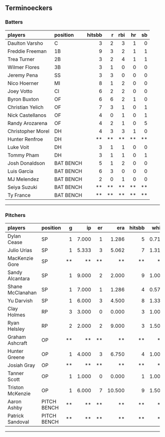 ## Terminoeckers

### Batters

 
|players           |position  | hitsbb|  r| rbi| hr| sb| 
|:-----------------|:---------|------:|--:|---:|--:|--:| 
|Daulton Varsho    |C         |      3|  2|   3|  1|  0| 
|Freddie Freeman   |1B        |      9|  3|   2|  1|  1| 
|Trea Turner       |2B        |      3|  2|   4|  1|  1| 
|Wilmer Flores     |3B        |      3|  1|   0|  0|  0| 
|Jeremy Pena       |SS        |      3|  3|   0|  0|  0| 
|Nico Hoerner      |MI        |      8|  1|   2|  0|  0| 
|Joey Votto        |CI        |      6|  2|   2|  0|  0| 
|Byron Buxton      |OF        |      6|  6|   2|  1|  0| 
|Christian Yelich  |OF        |      7|  3|   1|  0|  1| 
|Nick Castellanos  |OF        |      4|  0|   1|  0|  1| 
|Randy Arozarena   |OF        |      4|  2|   1|  0|  5| 
|Christopher Morel |DH        |      4|  3|   3|  1|  0| 
|Hunter Renfroe    |DH        |     **| **|  **| **| **| 
|Luke Voit         |DH        |      3|  1|   1|  0|  0| 
|Tommy Pham        |DH        |      3|  1|   1|  0|  1| 
|Josh Donaldson    |BAT BENCH |      5|  1|   2|  0|  0| 
|Luis Garcia       |BAT BENCH |      6|  3|   0|  0|  0| 
|MJ Melendez       |BAT BENCH |      2|  0|   1|  0|  0| 
|Seiya Suzuki      |BAT BENCH |     **| **|  **| **| **| 
|Ty France         |BAT BENCH |     **| **|  **| **| **| 


* * *

### Pitchers

 
|players          |position    |  g|    ip| er|    era| hitsbb|  whip| so|  w| sv| 
|:----------------|:-----------|--:|-----:|--:|------:|------:|-----:|--:|--:|--:| 
|Dylan Cease      |SP          |  1| 7.000|  1|  1.286|      5| 0.714| 13|  1|  0| 
|Julio Urias      |SP          |  1| 5.333|  3|  5.062|      7| 1.312|  5|  1|  0| 
|MacKenzie Gore   |SP          | **|    **| **|     **|     **|    **| **| **| **| 
|Sandy Alcantara  |SP          |  1| 9.000|  2|  2.000|      9| 1.000|  3|  1|  0| 
|Shane McClanahan |SP          |  1| 7.000|  1|  1.286|      4| 0.571| 10|  1|  0| 
|Yu Darvish       |SP          |  1| 6.000|  3|  4.500|      8| 1.333|  9|  0|  0| 
|Clay Holmes      |RP          |  3| 3.000|  0|  0.000|      3| 1.000|  3|  0|  2| 
|Ryan Helsley     |RP          |  2| 2.000|  2|  9.000|      3| 1.500|  6|  0|  1| 
|Graham Ashcraft  |OP          | **|    **| **|     **|     **|    **| **| **| **| 
|Hunter Greene    |OP          |  1| 4.000|  3|  6.750|      4| 1.000|  5|  0|  0| 
|Josiah Gray      |OP          | **|    **| **|     **|     **|    **| **| **| **| 
|Tanner Scott     |OP          |  1| 1.000|  0|  0.000|      1| 1.000|  2|  1|  0| 
|Triston McKenzie |OP          |  1| 6.000|  7| 10.500|      9| 1.500|  7|  0|  0| 
|Aaron Ashby      |PITCH BENCH | **|    **| **|     **|     **|    **| **| **| **| 
|Patrick Sandoval |PITCH BENCH | **|    **| **|     **|     **|    **| **| **| **| 


* * *


